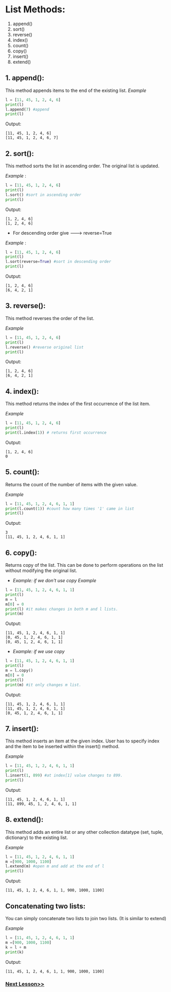 # List Methods:
1. append()
2. sort()
3. reverse()
4. index()
5. count()
6. copy()
7. insert()
8. extend()

## 1. append():
This method appends items to the end of the existing list.
*Example*
```python
l = [11, 45, 1, 2, 4, 6]
print(l)
l.append(7) #append
print(l)
```

Output:
```
[11, 45, 1, 2, 4, 6]
[11, 45, 1, 2, 4, 6, 7]
```

## 2. sort():
This method sorts the list in ascending order. The original list is updated.

*Example* :
```python
l = [11, 45, 1, 2, 4, 6]
print(l)
l.sort() #sort in ascending order
print(l)
```

Output:
```
[1, 2, 4, 6]
[1, 2, 4, 6]
```

* For descending order give ---> reverse=True

*Example* :
```python
l = [11, 45, 1, 2, 4, 6]
print(l)
l.sort(reverse=True) #sort in descending order
print(l)
```

Output:
```
[1, 2, 4, 6]
[6, 4, 2, 1]
```

## 3. reverse():
This method reverses the order of the list. 

*Example*
```python
l = [11, 45, 1, 2, 4, 6]
print(l)
l.reverse() #reverse original list
print(l)
```

Output:
```
[1, 2, 4, 6]
[6, 4, 2, 1]
```

## 4. index():
This method returns the index of the first occurrence of the list item.

*Example*
```python
l = [11, 45, 1, 2, 4, 6]
print(l)
print(l.index(1)) # returns first occurrence
```

Output:
```
[1, 2, 4, 6]
0
```

## 5. count():
Returns the count of the number of items with the given value.

*Example*
```python
l = [11, 45, 1, 2, 4, 6, 1, 1]
print(l.count(1)) #count how many times '1' came in list
print(l)
```

Output:
```
3
[11, 45, 1, 2, 4, 6, 1, 1]
```

## 6. copy():
Returns copy of the list. This can be done to perform operations on the list without modifying the original list.

* *Example: if we don't use copy*
*Example*
```python
l = [11, 45, 1, 2, 4, 6, 1, 1]
print(l)
m = l
m[0] = 0 
print(l) #it makes changes in both m and l lists.
print(m)
```

Output:
```
[11, 45, 1, 2, 4, 6, 1, 1]
[0, 45, 1, 2, 4, 6, 1, 1]
[0, 45, 1, 2, 4, 6, 1, 1]
```

* *Example: if we use copy*
```python
l = [11, 45, 1, 2, 4, 6, 1, 1]
print(l)
m = l.copy()
m[0] = 0 
print(l) 
print(m) #it only changes m list.
```

Output:
```
[11, 45, 1, 2, 4, 6, 1, 1]
[11, 45, 1, 2, 4, 6, 1, 1]
[0, 45, 1, 2, 4, 6, 1, 1]
```

## 7. insert():
This method inserts an item at the given index. User has to specify index and the item to be inserted within the insert() method.

*Example*
```python
l = [11, 45, 1, 2, 4, 6, 1, 1]
print(l)
l.insert(1, 899) #at index[1] value changes to 899.
print(l)
```

Output:
```
[11, 45, 1, 2, 4, 6, 1, 1]
[11, 899, 45, 1, 2, 4, 6, 1, 1]
```

## 8. extend():
This method adds an entire list or any other collection datatype (set, tuple, dictionary) to the existing list.

*Example*
```python
l = [11, 45, 1, 2, 4, 6, 1, 1]
m =[900, 1000, 1100]
l.extend(m) #open m and add at the end of l
print(l)
```

Output:
```
[11, 45, 1, 2, 4, 6, 1, 1, 900, 1000, 1100]
```

## Concatenating two lists:
You can simply concatenate two lists to join two lists. (It is similar to extend)

*Example*
```python
l = [11, 45, 1, 2, 4, 6, 1, 1]
m =[900, 1000, 1100]
k = l + m
print(k)
```

Output:
```
[11, 45, 1, 2, 4, 6, 1, 1, 900, 1000, 1100]
```

### [Next Lesson>>](https://replit.com/@CodeWithHafsa/Python-24-Tuples-in-Python?v=1)